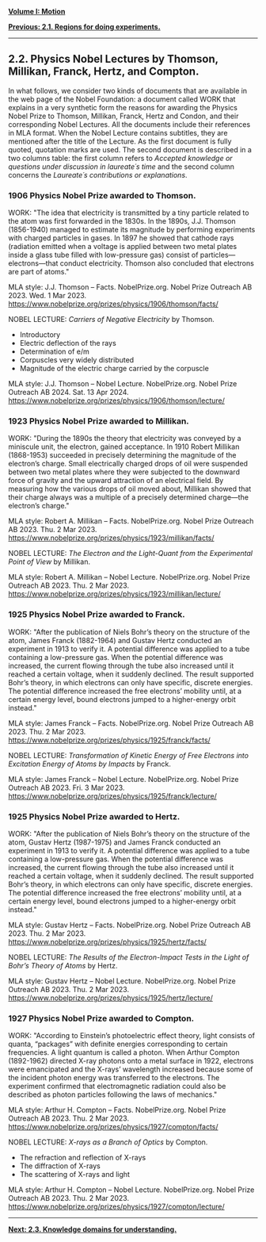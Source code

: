 [**Volume I: Motion**](./volume-I.md)

[**Previous: 2.1. Regions for doing experiments.**](./vol-I-chap-2-sect-1.md) 

***

## **2.2. Physics Nobel Lectures by Thomson, Millikan, Franck, Hertz, and Compton.**

In what follows, we consider two kinds of documents that are available in the web page of the Nobel Foundation: a document called WORK that explains in a very synthetic form the reasons for awarding the Physics Nobel Prize to Thomson, Millikan, Franck, Hertz and Condon, and their corresponding Nobel Lectures. All the documents include their references in MLA format.  When the Nobel Lecture contains subtitles, they are mentioned after the title of the Lecture. As the first document is fully quoted, quotation marks are used. The second document is described in a two columns table: the first column refers to *Accepted knowledge or questions under discussion in laureate´s time* and the second column concerns the *Laureate´s contributions or explanations*. 

### **1906 Physics Nobel Prize awarded to Thomson.**
	
WORK: "The idea that electricity is transmitted by a tiny particle related to the atom was first forwarded in the 1830s. In the 1890s, J.J. Thomson (1856-1940) managed to estimate its magnitude by performing experiments with charged particles in gases. In 1897 he showed that cathode rays (radiation emitted when a voltage is applied between two metal plates inside a glass tube filled with low-pressure gas) consist of particles— electrons—that conduct electricity. Thomson also concluded that electrons are part of atoms."

MLA style: J.J. Thomson – Facts. NobelPrize.org. Nobel Prize Outreach AB 2023. Wed. 1 Mar 2023. https://www.nobelprize.org/prizes/physics/1906/thomson/facts/

NOBEL LECTURE: *Carriers of Negative Electricity* by Thomson.

- Introductory
- Electric deflection of the rays
- Determination of e/m
- Corpuscles very widely distributed
- Magnitude of the electric charge carried by the corpuscle

MLA style: J.J. Thomson – Nobel Lecture. NobelPrize.org. Nobel Prize Outreach AB 2024. Sat. 13 Apr 2024. https://www.nobelprize.org/prizes/physics/1906/thomson/lecture/


### **1923 Physics Nobel Prize awarded to Millikan.**
	
WORK: "During the 1890s the theory that electricity was conveyed by a miniscule unit, the electron, gained acceptance. In 1910 Robert Millikan (1868-1953) succeeded in precisely determining the magnitude of the electron’s charge. Small electrically charged drops of oil were suspended between two metal plates where they were subjected to the downward force of gravity and the upward attraction of an electrical field. By measuring how the various drops of oil moved about, Millikan showed that their charge always was a multiple of a precisely determined charge—the electron’s charge."

MLA style: Robert A. Millikan – Facts. NobelPrize.org. Nobel Prize Outreach AB 2023. Thu. 2 Mar 2023. https://www.nobelprize.org/prizes/physics/1923/millikan/facts/

NOBEL LECTURE: *The Electron and the Light-Quant from the Experimental Point of View* by Millikan.

MLA style: Robert A. Millikan – Nobel Lecture. NobelPrize.org. Nobel Prize Outreach AB 2023. Thu. 2 Mar 2023. <https://www.nobelprize.org/prizes/physics/1923/millikan/lecture/>
 

### **1925 Physics Nobel Prize awarded to Franck.**
	
WORK: "After the publication of Niels Bohr’s theory on the structure of the atom, James Franck (1882-1964) and Gustav Hertz conducted an experiment in 1913 to verify it. A potential difference was applied to a tube containing a low-pressure gas. When the potential difference was increased, the current flowing through the tube also increased until it reached a certain voltage, when it suddenly declined. The result supported Bohr’s theory, in which electrons can only have specific, discrete energies. The potential difference increased the free electrons’ mobility until, at a certain energy level, bound electrons jumped to a higher-energy orbit instead."

MLA style: James Franck – Facts. NobelPrize.org. Nobel Prize Outreach AB 2023. Thu. 2 Mar 2023.	<https://www.nobelprize.org/prizes/physics/1925/franck/facts/>

NOBEL LECTURE: *Transformation of Kinetic Energy of Free Electrons into Excitation Energy of Atoms by Impacts* by Franck.

MLA style: James Franck – Nobel Lecture. NobelPrize.org. Nobel Prize Outreach AB 2023. Fri. 3 Mar 2023. <https://www.nobelprize.org/prizes/physics/1925/franck/lecture/>

### **1925 Physics Nobel Prize awarded to Hertz.**

WORK: "After the publication of Niels Bohr’s theory on the structure of the atom, Gustav Hertz (1987-1975) and James Franck conducted an experiment in 1913 to verify it. A potential difference was applied to a tube containing a low-pressure gas. When the potential difference was increased, the current flowing through the tube also increased until it reached a certain voltage, when it suddenly declined. The result supported Bohr’s theory, in which electrons can only have specific, discrete energies. The potential difference increased the free electrons’ mobility until, at a certain energy level, bound electrons jumped to a higher-energy orbit instead."	

MLA style: Gustav Hertz – Facts. NobelPrize.org. Nobel Prize Outreach AB 2023. Thu. 2 Mar 2023. <https://www.nobelprize.org/prizes/physics/1925/hertz/facts/>
	
NOBEL LECTURE: *The Results of the Electron-Impact Tests in the Light of Bohr’s Theory of Atoms* by Hertz.

MLA style: Gustav Hertz – Nobel Lecture. NobelPrize.org. Nobel Prize Outreach AB 2023. Thu. 2 Mar 2023. <https://www.nobelprize.org/prizes/physics/1925/hertz/lecture/>


### **1927 Physics Nobel Prize awarded to Compton.**

WORK: "According to Einstein’s photoelectric effect theory, light consists of quanta, “packages” with definite energies corresponding to certain frequencies. A light quantum is called a photon. When Arthur Compton (1892-1962) directed X-ray photons onto a metal surface in 1922, electrons were emancipated and the X-rays’ wavelength increased because some of the incident photon energy was transferred to the electrons. The experiment confirmed that electromagnetic radiation could also be described as photon particles following the laws of mechanics."

MLA style: Arthur H. Compton – Facts. NobelPrize.org. Nobel Prize Outreach AB 2023. Thu. 2 Mar 2023. <https://www.nobelprize.org/prizes/physics/1927/compton/facts/>

NOBEL LECTURE: *X-rays as a Branch of Optics* by Compton.

- The refraction and reflection of X-rays
- The diffraction of X-rays 
- The scattering of X-rays and light

MLA style: Arthur H. Compton – Nobel Lecture. NobelPrize.org. Nobel Prize Outreach AB 2023. Thu. 2 Mar 2023. <https://www.nobelprize.org/prizes/physics/1927/compton/lecture/>

*** 

[**Next: 2.3. Knowledge domains for understanding.**](./vol-I-chap-2-sect-3.md)
